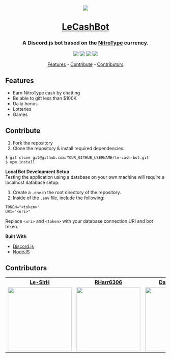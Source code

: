 <h1 align="center">
  <img src="https://www.nitrotype.com/dist/site/images/pages/store/huge-ball-o-cash.png" align="center" />
  <br><br>
  <a href="https://discordapp.com/api/oauth2/authorize?client_id=689231388909633607&permissions=8&scope=bot">LeCashBot</a>
</h1>
<h3 align="center">
  A Discord.js bot based on the <a href="https://www.nitrotype.com/">NitroType</a> currency.
</h3>
<p align="center">
  <img src="https://img.shields.io/discord/689241652916912138?style=flat-square">
  <img src="https://img.shields.io/github/contributors/TheTypingMatch/le-cash-bot?style=flat-square">
  <img src="https://img.shields.io/github/repo-size/TheTypingMatch/le-cash-bot?style=flat-square">
  <img src="https://img.shields.io/github/v/release/TheTypingMatch/le-cash-bot?include_prereleases&style=flat-square">
</p>
<p align="center">
  <a href="#features">Features</a>
  <span>-</span>
  <a href="#contribute">Contribute</a>
  <span>-</span>
  <a href="#contributors">Contributors</a>
</p>

## Features
- Earn NitroType cash by chatting
- Be able to gift less than $100K
- Daily bonus
- Lotteries
- Games

## Contribute
1. Fork the repository
2. Clone the repository & install required dependencies:
```
$ git clone git@github.com:YOUR_GITHUB_USERNAME/le-cash-bot.git
$ npm install
```

**Local Bot Development Setup**
<br>
Testing the application using a database on your own machine will require a localhost database setup:

1. Create a `.env` in the root directory of the repository.
2. Inside of the `.env` file, include the following:
```
TOKEN="<token>"
URI="<uri>"
```
Replace `<uri>` and `<token>` with your database connection URI and bot token.

**Built With**
- [Discord.js](https://discord.js.org/#/)
- [NodeJS](https://nodejs.org/en/)

## Contributors
<table>
  <tr>
    <th><a href="https://github.com/Le-SirH">Le-SirH</a></th>
    <th><a href="https://github.com/RHarr6306">RHarr6306</a></th>
    <th><a href="https://github.com/DamienVesper">DamienVesper</a></th>
    <th><a href="https://github.com/techdude1-dev">techdude1-dev</a></th>
  </tr>
  <tr>
    <td><img width="200" src="https://avatars3.githubusercontent.com/u/46948579?s=460&v=4"></td>
    <td><img width="200" src="https://avatars2.githubusercontent.com/u/55287042?s=460&v=4"></td>
    <td><img width="200" src="https://avatars3.githubusercontent.com/u/34838468?s=400&v=4"></td>
    <td><img width="200" src="https://avatars2.githubusercontent.com/u/52178694?s=460&u=f059bd53f361aac4a57f0f88344ab401ca025f9d&v=4"></td>
  </tr>
</table>
